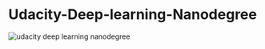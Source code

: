 # Udacity-Deep-learning-Nanodegree

![udacity deep learning nanodegree](https://user-images.githubusercontent.com/39227096/130534880-3c6e41cc-a9f6-4ac5-bc07-e9200f6be08f.png)
